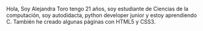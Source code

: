 Hola,
Soy Alejandra Toro tengo 21 años, soy estudiante de Ciencias de la computación, soy autodidacta, python developer junior y estoy aprendiendo C.
También he creado algunas páginas con HTML5 y CSS3.

<!---
Aleja184/Aleja184 is a ✨ special ✨ repository because its `README.md` (this file) appears on your GitHub profile.
You can click the Preview link to take a look at your changes.
--->
